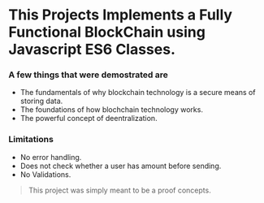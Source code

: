 # This Projects Implements a Fully Functional BlockChain using Javascript ES6 Classes.

### A few things that were demostrated are
* The fundamentals of why blockchain technology is a secure means of storing data.
* The foundations of how blochchain technology works.
* The powerful concept of deentralization. 


### Limitations
* No error handling.
* Does not check whether a user has amount before sending.
* No Validations.

> This project was simply meant to be a proof concepts.
